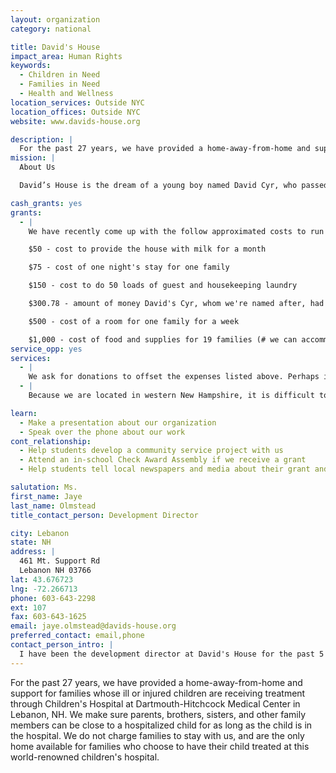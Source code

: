 ```yaml
---
layout: organization
category: national

title: David's House
impact_area: Human Rights
keywords: 
  - Children in Need
  - Families in Need
  - Health and Wellness
location_services: Outside NYC
location_offices: Outside NYC
website: www.davids-house.org

description: |
  For the past 27 years, we have provided a home-away-from-home and support for families whose ill or injured children are receiving treatment through Children's Hospital at Dartmouth-Hitchcock Medical Center in Lebanon, NH. We make sure parents, brothers, sisters, and other family members can be close to a hospitalized child for as long as the child is in the hospital. We do not charge families to stay with us, and are the only home available for families who choose to have their child treated at this world-renowned children's hospital.
mission: |
  About Us

  David’s House is the dream of a young boy named David Cyr, who passed away from leukemia in 1984 at the age of five. For three and a half years, David was treated at Mary Hitchcock Memorial Hospital in Hanover, NH. Visiting David during his hospitalizations was easy for his parents who lived only 20 minutes away. But during this time his family met others who didn’t have that option; instead they slept in their cars, in the waiting room, or in a chair at bedside to be close to their child

cash_grants: yes
grants: 
  - |
    We have recently come up with the follow approximated costs to run our guest services program:

    $50 - cost to provide the house with milk for a month

    $75 - cost of one night's stay for one family

    $150 - cost to do 50 loads of guest and housekeeping laundry

    $300.78 - amount of money David's Cyr, whom we're named after, had saved before he died. This was the first money to start David's House.

    $500 - cost of a room for one family for a week

    $1,000 - cost of food and supplies for 19 families (# we can accommodate) for one month
service_opp: yes
services: 
  - |
    We ask for donations to offset the expenses listed above. Perhaps instead of cash, the students could organize a collection of gift cards to chain stores, which we could then use to purchase items or to give directly to families who are in need. Gas cards are also helpful for families who have to travel to the hospital multiple times for treatments.
  - |
    Because we are located in western New Hampshire, it is difficult to spread the word throughout the country that we are helping families from other states. Perhaps the students could help with a media blitz to resources within your state spreading the word about what we do. To date, we have housed over 213 families from New York.

learn: 
  - Make a presentation about our organization
  - Speak over the phone about our work
cont_relationship: 
  - Help students develop a community service project with us
  - Attend an in-school Check Award Assembly if we receive a grant
  - Help students tell local newspapers and media about their grant and/or project with us

salutation: Ms.
first_name: Jaye
last_name: Olmstead
title_contact_person: Development Director

city: Lebanon
state: NH
address: |
  461 Mt. Support Rd  
  Lebanon NH 03766
lat: 43.676723
lng: -72.266713
phone: 603-643-2298
ext: 107
fax: 603-643-1625
email: jaye.olmstead@davids-house.org
preferred_contact: email,phone
contact_person_intro: |
  I have been the development director at David's House for the past 5 years, and as part of my role I meet with groups who want to do fundraisers for us. Because we serve families from around the country (and world), I am able to travel to let people know who we are and how we've helped people in different states and communities. I am also responsible for all of our publicity, grant writing, and event planning.
---
```

For the past 27 years, we have provided a home-away-from-home and support for families whose ill or injured children are receiving treatment through Children's Hospital at Dartmouth-Hitchcock Medical Center in Lebanon, NH. We make sure parents, brothers, sisters, and other family members can be close to a hospitalized child for as long as the child is in the hospital. We do not charge families to stay with us, and are the only home available for families who choose to have their child treated at this world-renowned children's hospital.